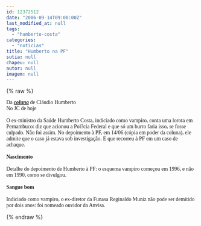 ```yaml
---
id: 12372512
date: "2006-09-14T09:00:00Z"
last_modified_at: null
tags:
  - "humberto-costa"
categories:
  - "noticias"
title: "Humberto na PF"
sutia: null
chapeu: null
autor: null
imagem: null
---
```

{% raw %}
<p><FONT face=Verdana>Da <STRONG><EM><A href=\"https://jc3.uol.com.br/jornal/2006/09/14/col_125.php\" target=_blank>coluna</A></EM></STRONG> de Cláudio Humberto<BR>No JC de hoje<BR><BR>O ex-ministro da Saúde Humberto Costa, indiciado como vampiro, conta uma lorota em Pernambuco: diz que acionou a Pol?cia Federal e que só um burro faria isso, se fosse culpado. Não foi assim. No depoimento à PF, em 14/06 (cópia em poder da coluna), ele admite que o caso já estava sob investigação. E que recorreu à PF em um caso de achaque.<BR><BR><STRONG>Nascimento <BR></STRONG><BR>Detalhe do depoimento de Humberto à PF: o esquema vampiro começou em 1996, e não em 1990, como se divulgou. <BR><BR><STRONG>Sangue bom <BR></STRONG><BR>Indiciado como vampiro, o ex-diretor da Funasa Reginaldo Muniz não pode ser demitido por dois anos: foi nomeado ouvidor da Anvisa.</FONT> </p>
{% endraw %}